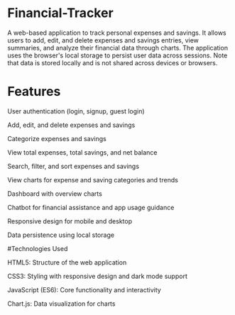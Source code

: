 # Financial-Tracker

A web-based application to track personal expenses and savings. It allows users to add, edit, and delete expenses and savings entries, view summaries, and analyze their financial data through charts. The application uses the browser's local storage to persist user data across sessions. Note that data is stored locally and is not shared across devices or browsers.

# Features

User authentication (login, signup, guest login)

Add, edit, and delete expenses and savings

Categorize expenses and savings

View total expenses, total savings, and net balance

Search, filter, and sort expenses and savings

View charts for expense and saving categories and trends

Dashboard with overview charts

Chatbot for financial assistance and app usage guidance

Responsive design for mobile and desktop

Data persistence using local storage

#Technologies Used

HTML5: Structure of the web application

CSS3: Styling with responsive design and dark mode support

JavaScript (ES6): Core functionality and interactivity

Chart.js: Data visualization for charts
